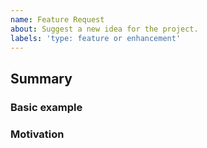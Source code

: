 ```yaml
---
name: Feature Request
about: Suggest a new idea for the project.
labels: 'type: feature or enhancement'
---
```


## Summary

<!-- Brief explanation of the feature. -->

### Basic example

<!-- If the proposal involves a new or changed API, include a basic code example. Omit this section if it's not applicable. -->

### Motivation

<!-- Why are we doing this? What use cases does it support? What is the expected outcome? -->
